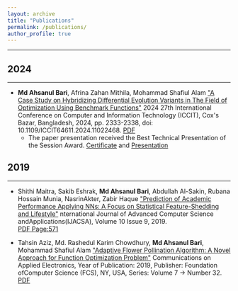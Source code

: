 ```yaml
---
layout: archive
title: "Publications"
permalink: /publications/
author_profile: true
---
```


---
## 2024

---
- **Md Ahsanul Bari**, Afrina Zahan Mithila, Mohammad Shafiul Alam ["A Case Study on Hybridizing Differential Evolution Variants in The Field of Optimization Using Benchmark Functions"](https://ieeexplore.ieee.org/document/11022468) 2024 27th International Conference on Computer and Information Technology (ICCIT), Cox's Bazar, Bangladesh, 2024, pp. 2333-2338, doi: 10.1109/ICCIT64611.2024.11022468. [PDF](https://drive.google.com/file/d/1OQNXe1mXuUGVlLQHB8t3U9uB4aDYl-lQ/view?usp=sharing)  
	- The paper presentation received the Best Technical Presentation of the Session Award. [Certificate](https://drive.google.com/file/d/1id8fUF_Q9R2oezZCvNZlriu2QClAgopg/view?usp=sharing) and [Presentation](https://docs.google.com/presentation/d/186U_9hK7mqkXC6YnM-4VGPZ6VWhCKdB4/edit?usp=sharing&ouid=107859767730216986960&rtpof=true&sd=true)


## 2019

---

- Shithi Maitra, Sakib Eshrak, **Md Ahsanul Bari**, Abdullah Al-Sakin, Rubana Hossain Munia, NasrinAkter, Zabir Haque ["Prediction of Academic Performance Applying NNs: A Focus on Statistical Feature-Shedding and Lifestyle"](https://thesai.org/Publications/ViewPaper?Volume=10&Issue=9&Code=IJACSA&SerialNo=74&fbcli%20d=IwAR3aQ9_iL5p1EuzGyxrhc7l1UIgiNDBv3qUFaj5U1yPv9EoySs4ns_JoqzY) nternational Journal of Advanced Computer Science andApplications(IJACSA), Volume 10 Issue 9, 2019. <br />
  [PDF Page:571](https://drive.google.com/file/d/1p8OPmZK7htouWLerCiwfnKXS4eSUE8os/view?usp=sharing)
  
- Tahsin Aziz, Md. Rashedul Karim Chowdhury, **Md Ahsanul Bari**, Mohammad Shafiul Alam ["Adaptive Flower Pollination Algorithm: A Novel Approach for Function Optimization Problem"](https://www.caeaccess.org/archives/volume7/number32/862-2019652848) Communications on Applied Electronics, Year of Publication: 2019, Publisher: Foundation ofComputer Science (FCS), NY, USA, Series: Volume 7 -> Number 32.<br />
  [PDF](https://drive.google.com/file/d/1BkGzCPmJ8WrsU48ruNLDbtEnG3Wn9Nji/view?usp=sharing)